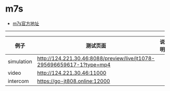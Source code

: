 <h1 id="m7s"> m7s </h1>

- [m7s官方地址](https://monibuca.com)

---

| 例子 |  测试页面  | 说明 |
|----------|-----|-------------------|
| simulation | http://124.221.30.46:8088/preview/live/jt1078-295696659617-1?type=mp4 |   |
| video | http://124.221.30.46:11000 |  |
| intercom | https://go-jt808.online:12000 |   |
